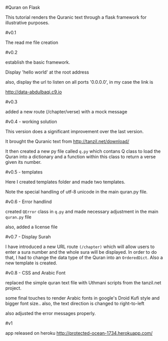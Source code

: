 #Quran on Flask

This tutorial renders the Quranic text through a flask framework for illustrative purposes.

#v0.1 

The read me file creation

#v0.2

establish the basic framework. 

Display 'hello world' at the root address

also, display the url to listen on all ports '0.0.0.0', in my case the link is

http://data-abdulbaqi.c9.io

#v0.3

added a new route (/chapter/verse) with a mock message

#v0.4 - working solution

This version does a significant improvement over the last version.

It brought the Quranic text from http://tanzil.net/download/

It then created a new py file called `q.py` which contans Q class to load the Quran into a dictionary and a function within this class to return a verse given its number.

#v0.5 - templates

Here I created templates folder and made two templates.

Note the special handling of utf-8 unicode in the main quran.py file. 


#v0.6 - Error handlind

created `QError` class in `q.py` and made necessary adjustment in the main `quran.py` file

also, added a license file

#v0.7 - Display Surah

I have introduced a new URL route `(/chapter)` which will allow users to enter a sura number and the whole sura will be displayed. In order to do that, I had to change the data type of the Quran into an `OrderedDict`. Also a new template is created. 

#v0.8 - CSS and Arabic Font

replaced the simple quran text file with Uthmani scripts from the tanzil.net project.

some final touches to render Arabic fonts in google's Droid Kufi style and bigger font size.. also, the text direction is changed to right-to-left

also adjusted the error messages properly.

#v1

app released on heroku
http://protected-ocean-1734.herokuapp.com/ 
